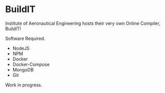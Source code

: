 # BuildIT
Institute of Aeronautical Engineering hosts their very own Online Compiler, BuildIT!

Software Required.
- NodeJS
- NPM
- Docker
- Docker-Compose
- MongoDB
- Git

Work in progress.
